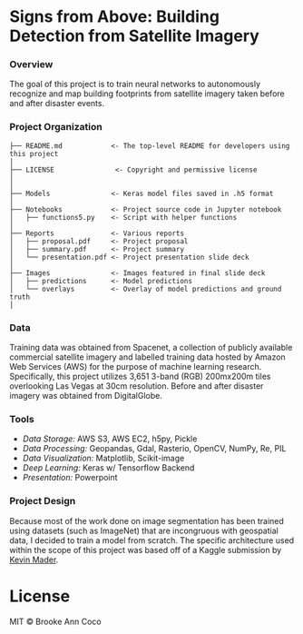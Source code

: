 # Signs from Above: Building Detection from Satellite Imagery

### Overview
The goal of this project is to train neural networks to autonomously recognize and map building footprints from satellite imagery taken before and after disaster events.  

### Project Organization
    ├── README.md            <- The top-level README for developers using this project
    │
    ├── LICENSE               <- Copyright and permissive license
    │
    │
    ├── Models               <- Keras model files saved in .h5 format
    │
    ├── Notebooks            <- Project source code in Jupyter notebook
    │   ├── functions5.py    <- Script with helper functions
    │
    ├── Reports              <- Various reports
    │   ├── proposal.pdf     <- Project proposal
    │   ├── summary.pdf      <- Project summary
    │   └── presentation.pdf <- Project presentation slide deck
    │
    ├── Images               <- Images featured in final slide deck
    │   ├── predictions      <- Model predictions
    │   └── overlays         <- Overlay of model predictions and ground truth
    │   

### Data
Training data was obtained from Spacenet, a collection of publicly available commercial satellite imagery and labelled training data hosted by Amazon Web Services (AWS) for the purpose of machine learning research. Specifically, this project utilizes 3,651 3-band (RGB) 200mx200m tiles overlooking Las Vegas at 30cm resolution. Before and after disaster imagery was obtained from DigitalGlobe.  

### Tools
* *Data Storage:* AWS S3, AWS EC2, h5py, Pickle
* *Data Processing:* Geopandas, Gdal, Rasterio, OpenCV, NumPy, Re, PIL
* *Data Visualization:* Matplotlib, Scikit-image
* *Deep Learning:* Keras w/ Tensorflow Backend
* *Presentation:* Powerpoint   

### Project Design
Because most of the work done on image segmentation has been trained using datasets (such as ImageNet) that are incongruous with geospatial data, I decided to train a model from scratch. The specific architecture used within the scope of this project was based off of a Kaggle submission by [Kevin Mader](https://www.kaggle.com/kmader/synthetic-word-ocr).

# License
MIT © Brooke Ann Coco
